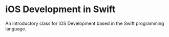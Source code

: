 # iOS Development in Swift
An introductory class for iOS Development based in the Swift programming language.
